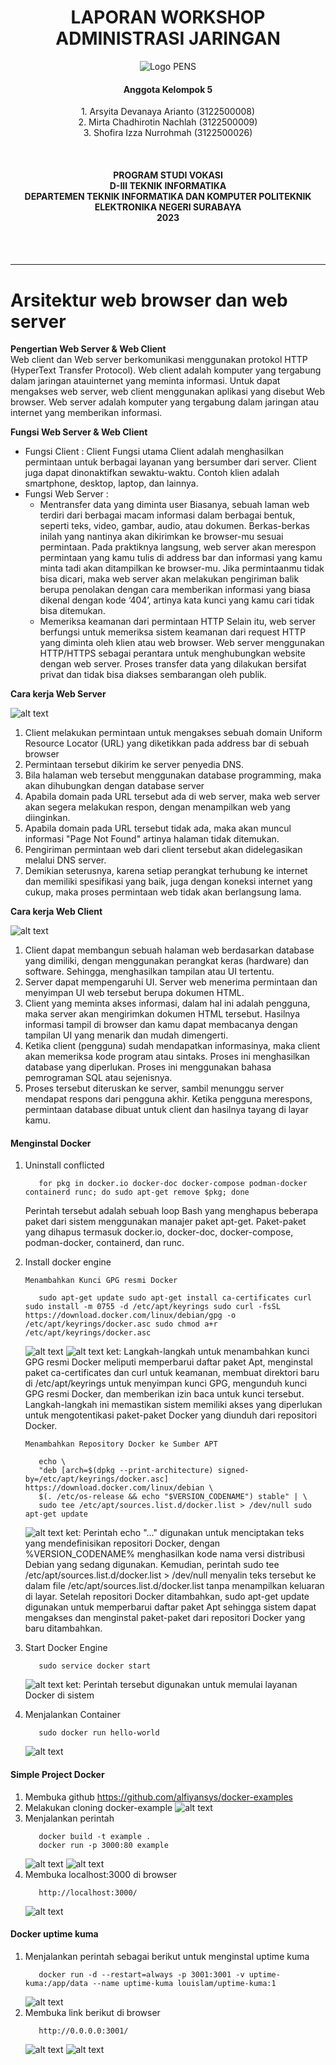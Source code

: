 
  <h1 align="Center">LAPORAN WORKSHOP ADMINISTRASI JARINGAN</h1>


<p align="center">
  <img src="img/Logo_PENS.png" alt="Logo PENS">
</p>

<h4 align="Center">Anggota Kelompok 5</h4>

<p align="center">
1. Arsyita Devanaya Arianto (3122500008) <br>
2. Mirta Chadhirotin Nachlah (3122500009) <br>
3. Shofira Izza Nurrohmah (3122500026)
</p>

<br>
<h4 align="center">
PROGRAM STUDI VOKASI <br>
D-III TEKNIK INFORMATIKA <br>
DEPARTEMEN TEKNIK INFORMATIKA DAN KOMPUTER 
POLITEKNIK ELEKTRONIKA NEGERI SURABAYA <br> 
2023
</h4> <br><br><hr>

# Arsitektur web browser dan web server


**Pengertian Web Server & Web Client**   
   Web client dan Web server berkomunikasi menggunakan protokol HTTP (HyperText Transfer Protocol). Web client adalah komputer yang tergabung dalam jaringan atauinternet yang meminta informasi. Untuk dapat mengakses web server, web client menggunakan aplikasi yang disebut Web browser. Web server adalah komputer yang tergabung dalam jaringan atau internet yang memberikan informasi.

**Fungsi Web Server & Web Client**  
- Fungsi Client :
Client Fungsi utama Client adalah menghasilkan permintaan untuk berbagai layanan yang bersumber dari server. Client juga dapat dinonaktifkan sewaktu-waktu. Contoh klien adalah smartphone, desktop, laptop, dan lainnya.
- Fungsi Web Server :
    - Mentransfer data yang diminta user
Biasanya, sebuah laman web terdiri dari berbagai macam informasi dalam berbagai bentuk, seperti teks, video, gambar, audio, atau dokumen. Berkas-berkas inilah yang nantinya akan dikirimkan ke browser-mu sesuai permintaan. Pada praktiknya langsung, web server akan merespon permintaan yang kamu tulis di address bar dan informasi yang kamu minta tadi akan ditampilkan ke browser-mu. Jika permintaanmu tidak bisa dicari, maka web server akan melakukan pengiriman balik berupa penolakan dengan cara memberikan informasi yang biasa dikenal dengan kode ‘404’, artinya kata kunci yang kamu cari tidak bisa ditemukan.
    - Memeriksa keamanan dari permintaan HTTP
Selain itu, web server berfungsi untuk memeriksa sistem keamanan dari request HTTP
yang diminta oleh klien atau web browser. Web server menggunakan HTTP/HTTPS
sebagai perantara untuk menghubungkan website dengan web server. Proses transfer
data yang dilakukan bersifat privat dan tidak bisa diakses sembarangan oleh publik.


**Cara kerja Web Server**

   ![alt text](img/carakerja.png) <br>

1. Client melakukan permintaan untuk mengakses sebuah domain Uniform Resource Locator (URL) yang diketikkan pada address bar di sebuah browser
2. Permintaan tersebut dikirim ke server penyedia DNS.
3. Bila halaman web tersebut menggunakan database programming, maka akan dihubungkan dengan database server
4. Apabila domain pada URL tersebut ada di web server, maka web server akan segera melakukan respon, dengan menampilkan web yang diinginkan.
5. Apabila domain pada URL tersebut tidak ada, maka akan muncul informasi "Page Not Found" artinya halaman tidak ditemukan.
6. Pengiriman permintaan web dari client tersebut akan didelegasikan melalui DNS server.
7. Demikian seterusnya, karena setiap perangkat terhubung ke internet dan memiliki spesifikasi yang baik, juga dengan koneksi internet yang cukup, maka proses permintaan web tidak akan berlangsung lama.


**Cara kerja Web Client**

   ![alt text](img/carakerja2.png) <br>

1. Client dapat membangun sebuah halaman web berdasarkan database yang dimiliki, dengan menggunakan perangkat keras (hardware) dan software. Sehingga, menghasilkan tampilan atau UI tertentu. 
2. Server dapat mempengaruhi UI. Server web menerima permintaan dan menyimpan UI web tersebut berupa dokumen HTML. 
3. Client yang meminta akses informasi, dalam hal ini adalah pengguna, maka server akan mengirimkan dokumen HTML tersebut. Hasilnya informasi tampil di browser dan kamu dapat membacanya dengan tampilan UI yang menarik dan mudah dimengerti. 
4. Ketika client (pengguna) sudah mendapatkan informasinya, maka client akan memeriksa kode program atau sintaks. Proses ini menghasilkan database yang diperlukan. Proses ini menggunakan bahasa pemrograman SQL atau sejenisnya. 
5. Proses tersebut diteruskan ke server, sambil menunggu server mendapat respons dari pengguna akhir. Ketika pengguna merespons, permintaan database dibuat untuk client dan hasilnya tayang di layar kamu. 

#### Menginstal Docker
1. Uninstall conflicted
   ```
      for pkg in docker.io docker-doc docker-compose podman-docker containerd runc; do sudo apt-get remove $pkg; done
   ```
   Perintah tersebut adalah sebuah loop Bash yang menghapus beberapa paket dari sistem menggunakan manajer paket apt-get. Paket-paket yang dihapus termasuk docker.io, docker-doc, docker-compose, podman-docker, containerd, dan runc. 

2. Install docker engine
   
   `` Menambahkan Kunci GPG resmi Docker ``
   ```
      sudo apt-get update sudo apt-get install ca-certificates curl sudo install -m 0755 -d /etc/apt/keyrings sudo curl -fsSL https://download.docker.com/linux/debian/gpg -o /etc/apt/keyrings/docker.asc sudo chmod a+r /etc/apt/keyrings/docker.asc
   ```
   ![alt text](img/pic1.png)
   ![alt text](img/pic2.png)
   ket: 
   Langkah-langkah untuk menambahkan kunci GPG resmi Docker meliputi memperbarui daftar paket Apt, menginstal paket ca-certificates dan curl untuk keamanan, membuat direktori baru di /etc/apt/keyrings untuk menyimpan kunci GPG, mengunduh kunci GPG resmi Docker, dan memberikan izin baca untuk kunci tersebut. Langkah-langkah ini memastikan sistem memiliki akses yang diperlukan untuk mengotentikasi paket-paket Docker yang diunduh dari repositori Docker.

   `` Menambahkan Repository Docker ke Sumber APT ``
   ```
      echo \  
      "deb [arch=$(dpkg --print-architecture) signed-by=/etc/apt/keyrings/docker.asc] https://download.docker.com/linux/debian \
      $(. /etc/os-release && echo "$VERSION_CODENAME") stable" | \
      sudo tee /etc/apt/sources.list.d/docker.list > /dev/null sudo apt-get update
   ```
   ![alt text](img/pic3.png)
   ket:
   Perintah echo "..." digunakan untuk menciptakan teks yang mendefinisikan repositori Docker, dengan %VERSION_CODENAME% menghasilkan kode nama versi distribusi Debian yang sedang digunakan. Kemudian, perintah sudo tee /etc/apt/sources.list.d/docker.list > /dev/null menyalin teks tersebut ke dalam file /etc/apt/sources.list.d/docker.list tanpa menampilkan keluaran di layar. Setelah repositori Docker ditambahkan, sudo apt-get update digunakan untuk memperbarui daftar paket Apt sehingga sistem dapat mengakses dan menginstal paket-paket dari repositori Docker yang baru ditambahkan.
   
3. Start Docker Engine
   ```
      sudo service docker start
   ```
   ![alt text](img/pic4.png)
   ket: 
   Perintah tersebut digunakan untuk memulai layanan Docker di sistem

4. Menjalankan Container
   ```
      sudo docker run hello-world
   ```
   ![alt text](img/pic5.png)

#### Simple Project Docker

1. Membuka github https://github.com/alfiyansys/docker-examples
2. Melakukan cloning docker-example 
   ![alt text](img/pic6.png)
3. Menjalankan perintah
   ```
      docker build -t example .
      docker run -p 3000:80 example
   ```
   ![alt text](img/pic7.png)
   ![alt text](img/pic8.png)
4. Membuka localhost:3000 di browser
   ```
      http://localhost:3000/
   ```
   ![alt text](img/pic9.png)

#### Docker uptime kuma
1. Menjalankan perintah sebagai berikut untuk menginstal uptime kuma
   ```
      docker run -d --restart=always -p 3001:3001 -v uptime-kuma:/app/data --name uptime-kuma louislam/uptime-kuma:1
   ```
   ![alt text](img/pic10.png)
2. Membuka link berikut di browser
   ```
      http://0.0.0.0:3001/
   ```
   ![alt text](img/pic11.png)
   ![alt text](img/pic12.png)

